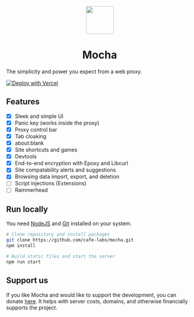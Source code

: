 <div align="center">
  <img src="public/icon.png" height=75 width=75 />
  <h1>Mocha</h1>
</div>
The simplicity and power you expect from a web proxy.

[![Deploy with Vercel](https://vercel.com/button)](https://vercel.com/new/clone?repository-url=https://github.com/efenow/mocha/])

## Features

- [x] Sleek and simple UI
- [x] Panic key (works inside the proxy)
- [x] Proxy control bar
- [x] Tab cloaking
- [x] about:blank
- [x] Site shortcuts and games
- [x] Devtools 
- [x] End-to-end encryption with Epoxy and Libcurl 
- [x] Site compatability alerts and suggestions
- [x] Browsing data import, export, and deletion 
- [ ] Script injections (Extensions)
- [ ] Rammerhead

## Run locally

You need [NodeJS](https://nodejs.org) and [Git](https://git-scm.com/download) installed on your system.

```sh
# Clone repository and install packages
git clone https://github.com/cafe-labs/mocha.git
npm install

# Build static files and start the server
npm run start
```

## Support us
If you like Mocha and would like to support the development, you can donate [here](https://buymeacoffee.com/proudparrot2). It helps with server costs, domains, and otherwise financially supports the project.
